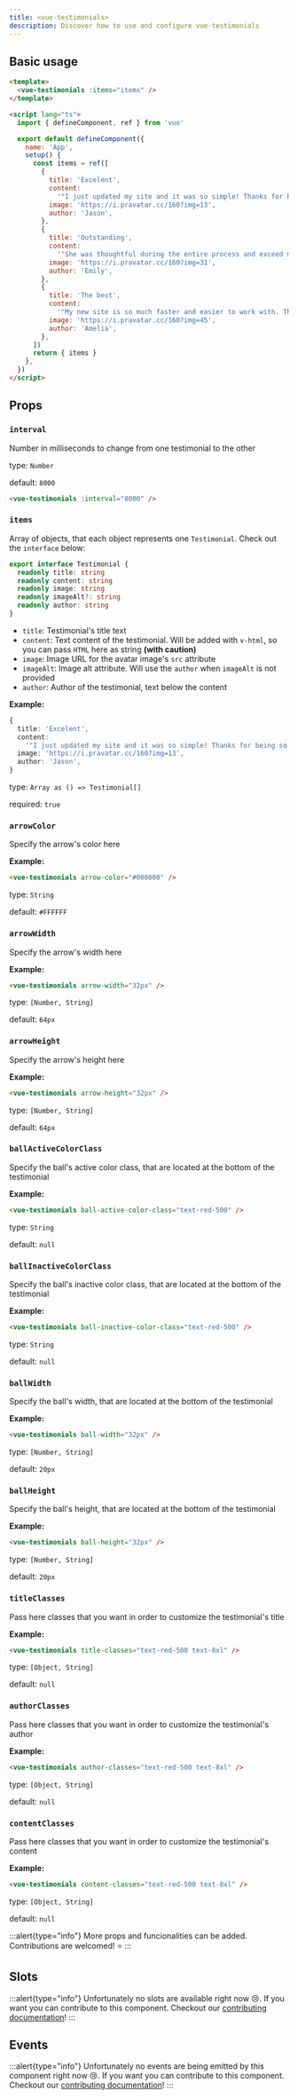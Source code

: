 ```yaml
---
title: <vue-testimonials>
description: Discover how to use and configure vue-testimonials
---
```


## Basic usage

```html [App.vue]
<template>
  <vue-testimonials :items="items" />
</template>

<script lang="ts">
  import { defineComponent, ref } from 'vue'

  export default defineComponent({
    name: 'App',
    setup() {
      const items = ref([
        {
          title: 'Excelent',
          content:
            '"I just updated my site and it was so simple! Thanks for being so awesome!"',
          image: 'https://i.pravatar.cc/160?img=13',
          author: 'Jason',
        },
        {
          title: 'Outstanding',
          content:
            '"She was thoughtful during the entire process and exceed my expectations!"',
          image: 'https://i.pravatar.cc/160?img=31',
          author: 'Emily',
        },
        {
          title: 'The best',
          content:
            '"My new site is so much faster and easier to work with. Thanks guys!"',
          image: 'https://i.pravatar.cc/160?img=45',
          author: 'Amelia',
        },
      ])
      return { items }
    },
  })
</script>
```

## Props

### `interval`

Number in milliseconds to change from one testimonial to the other

type: `Number`

default: `8000`

```html
<vue-testimonials :interval="8000" />
```

### `items`

Array of objects, that each object represents one `Testimonial`. Check out the `interface` below:

```ts
export interface Testimonial {
  readonly title: string
  readonly content: string
  readonly image: string
  readonly imageAlt?: string
  readonly author: string
}
```

- `title`: Testimonial's title text
- `content`: Text content of the testimonial. Will be added with `v-html`, so you can pass `HTML` here as string **(with caution)**
- `image`: Image URL for the avatar image's `src` attribute
- `imageAlt`: Image alt attribute. Will use the `author` when `imageAlt` is not provided
- `author`: Author of the testimonial, text below the content

**Example:**

```ts
{
  title: 'Excelent',
  content:
    '"I just updated my site and it was so simple! Thanks for being so awesome!"',
  image: 'https://i.pravatar.cc/160?img=13',
  author: 'Jason',
}
```

type: `Array as () => Testimonial[]`

required: `true`

### `arrowColor`

Specify the arrow's color here

**Example:**

```html
<vue-testimonials arrow-color="#000000" />
```

type: `String`

default: `#FFFFFF`

### `arrowWidth`

Specify the arrow's width here

**Example:**

```html
<vue-testimonials arrow-width="32px" />
```

type: `[Number, String]`

default: `64px`

### `arrowHeight`

Specify the arrow's height here

**Example:**

```html
<vue-testimonials arrow-height="32px" />
```

type: `[Number, String]`

default: `64px`

### `ballActiveColorClass`

Specify the ball's active color class, that are located at the bottom of the testimonial

**Example:**

```html
<vue-testimonials ball-active-color-class="text-red-500" />
```

type: `String`

default: `null`

### `ballInactiveColorClass`

Specify the ball's inactive color class, that are located at the bottom of the testimonial

**Example:**

```html
<vue-testimonials ball-inactive-color-class="text-red-500" />
```

type: `String`

default: `null`

### `ballWidth`

Specify the ball's width, that are located at the bottom of the testimonial

**Example:**

```html
<vue-testimonials ball-width="32px" />
```

type: `[Number, String]`

default: `20px`

### `ballHeight`

Specify the ball's height, that are located at the bottom of the testimonial

**Example:**

```html
<vue-testimonials ball-height="32px" />
```

type: `[Number, String]`

default: `20px`

### `titleClasses`

Pass here classes that you want in order to customize the testimonial's title

**Example:**

```html
<vue-testimonials title-classes="text-red-500 text-8xl" />
```

type: `[Object, String]`

default: `null`

### `authorClasses`

Pass here classes that you want in order to customize the testimonial's author

**Example:**

```html
<vue-testimonials author-classes="text-red-500 text-8xl" />
```

type: `[Object, String]`

default: `null`

### `contentClasses`

Pass here classes that you want in order to customize the testimonial's content

**Example:**

```html
<vue-testimonials content-classes="text-red-500 text-8xl" />
```

type: `[Object, String]`

default: `null`

:::alert{type="info"}
More props and funcionalities can be added. Contributions are welcomed! :star:
:::

## Slots

:::alert{type="info"}
Unfortunately no slots are available right now :cry:. If you want you can contribute to this component. Checkout our [contributing documentation](/contributing/guide-lines)!
:::

## Events

:::alert{type="info"}
Unfortunately no events are being emitted by this component right now :cry:. If you want you can contribute to this component. Checkout our [contributing documentation](/contributing/guide-lines)!
:::
